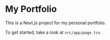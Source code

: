 # My Portfolio

This is a Next.js project for my personal portfolio.

To get started, take a look at `src/app/page.tsx`.
